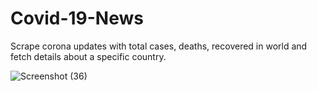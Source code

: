 # Covid-19-News
Scrape corona updates with total cases, deaths, recovered in world and fetch details about a specific country.

![Screenshot (36)](https://user-images.githubusercontent.com/34830693/79360721-f0661a80-7f61-11ea-81a8-accd3377c2cd.png)
